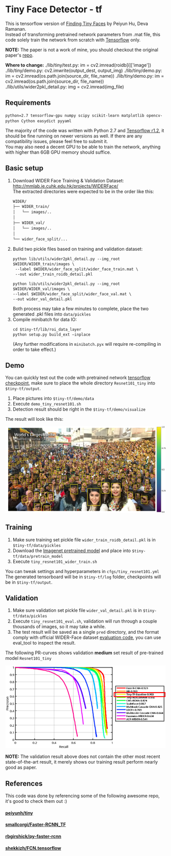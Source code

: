 # Tiny Face Detector - tf
This is tensorflow version of [Finding Tiny Faces][paper-link] by Peiyun Hu, Deva Ramanan. \
Instead of transforming pretrained network parameters from .mat file, this code solely train the network from scratch with [Tensorflow][tf] only.

[paper-link]:https://arxiv.org/pdf/1612.04402.pdf
[tf]:https://www.tensorflow.org/

**NOTE:** The paper is not a work of mine, you should checkout the original paper's [repo][tiny].

[tiny]:https://github.com/peiyunh/tiny

**Where to change:**
./lib/tiny/test.py:        im = cv2.imread(roidb[i]['image'])
./lib/tiny/demo.py:        cv2.imwrite(output_dest, output_img)
./lib/tiny/demo.py:        im = cv2.imread(os.path.join(source_dir, file_name))
./lib/tiny/demo.py:            im = cv2.imread(os.path.join(source_dir, file_name))
./lib/utils/wider2pkl_detail.py:                    img = cv2.imread(img_file)


## Requirements
`python=2.7 tensorflow-gpu numpy scipy scikit-learn matplotlib opencv-python Cython easydict pyyaml`

The majority of the code was written with Python 2.7 and [Tensorflow r1.2][tf-link], it should be fine running on newer versions as well. If there are any compatibility issues, please feel free to submit it. \
You may also need a decent GPU to be able to train the network, anything with higher than 6GB GPU memory should suffice.

[tf-link]:https://storage.googleapis.com/tensorflow/linux/gpu/tensorflow_gpu-1.2.0-cp27-none-linux_x86_64.whl


## Basic setup
1. Download WIDER Face Training & Validation Dataset:\
   http://mmlab.ie.cuhk.edu.hk/projects/WIDERFace/ \
   The extracted directories were expected to be in the order like this:
    ```bash
    WIDER/
    ├── WIDER_train/
    │   └── images/..
    │
    ├── WIDER_val/
    │   └── images/..
    │
    └── wider_face_split/...
    ```
2. Bulid two pickle files based on training and validation dataset:
    ```Shell
    python lib/utils/wider2pkl_detail.py --img_root $WIDER/WIDER_train/images \
     --label $WIDER/wider_face_split/wider_face_train.mat \
     --out wider_train_roidb_detail.pkl 
    ```
    ```Shell
    python lib/utils/wider2pkl_detail.py --img_root $WIDER/WIDER_val/images \
    --label $WIDER/wider_face_split/wider_face_val.mat \
    --out wider_val_detail.pkl
    ```
    Both process may take a few minutes to complete, place the two generated .pkl files into ```data/pickles```
3. Compile minibatch for data IO:
    ```Shell
    cd $tiny-tf/lib/roi_data_layer
    python setup.py build_ext –inplace 
    ```
    (Any further modifications in ```minibatch.pyx``` will require re-compiling in order to take effect.)

## Demo
You can quickly test out the code with pretrained network [tensorflow checkpoint][tf-ckpt], make sure to place the whole directory ```Resnet101_tiny``` into ```$tiny-tf/output```.

1. Place pictures into ```$tiny-tf/demo/data```
2. Execute ```demo_tiny_resnet101.sh``` 
3. Detection result should be right in the ```$tiny-tf/demo/visualize```

The result will look like this:
<p align="center">
<img src="samples/selfie.png" width="950">
<p>

[tf-ckpt]:https://drive.google.com/open?id=1sCoVxcCvu-bL0uNJj-3_mRqDNUfWzQKX

## Training
1. Make sure training set pickle file ```wider_train_roidb_detail.pkl``` is in  ```$tiny-tf/data/pickles```
2. Download the [Imagenet pretrained model][ImageNet_Res101] and place into ```$tiny-tf/data/pretrain_model```
3. Execute ```tiny_resnet101_wider_train.sh```

You can tweak settings and hyperparameters in ```cfgs/tiny_resnet101.yml```\
The generated tensorboard will be in ```$tiny-tf/log``` folder, checkpoints will be in ```$tiny-tf/output```.

[ImageNet_Res101]: https://drive.google.com/open?id=1in08YStK2sUEirj8VCtgSB_ADZZJ36-b

## Validation
1. Make sure validation set pickle file ```wider_val_detail.pkl``` is in  ```$tiny-tf/data/pickles```
2. Execute ```tiny_resnet101_eval.sh```, validation will run through a couple thousands of images, so it may take a while.
3. The test result will be saved as a single ```pred``` directory, and the format comply with official WIDER-Face dataset [evaluation code][eval_tool_link], you can use eval_tool to inspect the result.

The following PR-curves shows validation __medium__ set result of pre-trained model ```Resnet101_tiny```
<p align="center">
<img src="samples/eval_tool_medium.png" width="750">
<p>

__NOTE:__ The validation result above does not contain the other most recent state-of-the-art result, it merely shows our training result perform nearly good as paper.

[eval_tool_link]:http://mmlab.ie.cuhk.edu.hk/projects/WIDERFace/WiderFace_Results.html#Evaluation

## References
This code was done by referencing some of the following awesome repo, it's good to check them out :)
#### [peiyunh/tiny][tiny]
#### [smallcorgi/Faster-RCNN_TF][faster-rcnn-tf]
#### [rbgirshick/py-faster-rcnn][faster-rcnn]
#### [shekkizh/FCN.tensorflow][fcn-tf]

[faster-rcnn-tf]:https://github.com/smallcorgi/Faster-RCNN_TF
[faster-rcnn]:https://github.com/rbgirshick/py-faster-rcnn
[fcn-tf]:https://github.com/shekkizh/FCN.tensorflow